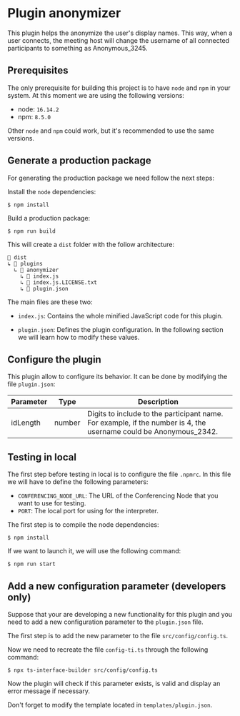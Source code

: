 # Plugin anonymizer

This plugin helps the anonymize the user's display names. This way, when a user connects, the meeting host will change the username of all connected participants to something as Anonymous_3245.

## Prerequisites

The only prerequisite for building this project is to have `node` and `npm` in your system. At this moment we are using the following versions:

- node: `16.14.2`
- npm:  `8.5.0`

Other `node` and `npm` could work, but it's recommended to use the same versions.

## Generate a production package

For generating the production package we need follow the next steps:

Install the `node` dependencies:

    $ npm install

Build a production package:

    $ npm run build

This will create a  `dist` folder with the follow architecture:

```
📁 dist
↳ 📁 plugins
  ↳ 📁 anonymizer
    ↳ 📄 index.js
    ↳ 📄 index.js.LICENSE.txt
    ↳ 📄 plugin.json
```

The main files are these two:

- `index.js`: Contains the whole minified JavaScript code for this plugin.
  
- `plugin.json`: Defines the plugin configuration. In the following section we will learn how to modify these values.


## Configure the plugin

This plugin allow to configure its behavior. It can be done by modifying the file `plugin.json`:

| Parameter         | Type                    | Description  |
| ----------------- | ----------------------- | ------------ |
| idLength     | number                 | Digits to include to the participant name. For example, if the number is 4, the username could be Anonymous_2342. |


## Testing in local

The first step before testing in local is to configure the file `.npmrc`. In this file we will have to define the following parameters:

- `CONFERENCING_NODE_URL`: The URL of the Conferencing Node that you want to use for testing.
- `PORT`: The local port for using for the interpreter.

The first step is to compile the node dependencies:

    $ npm install

If we want to launch it, we will use the following command:

    $ npm run start

## Add a new configuration parameter (developers only)

Suppose that your are developing a new functionality for this plugin and you need to add a new configuration parameter to the `plugin.json` file.

The first step is to add the new parameter to the file `src/config/config.ts`.

Now we need to recreate the file `config-ti.ts` through the following command:

    $ npx ts-interface-builder src/config/config.ts

Now the plugin will check if this parameter exists, is valid and display an error message if necessary.

Don't forget to modify the template located in `templates/plugin.json`.
